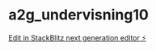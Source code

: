 # a2g_undervisning10

[Edit in StackBlitz next generation editor ⚡️](https://stackblitz.com/~/github.com/JulieKodehode/a2g_undervisning10)
